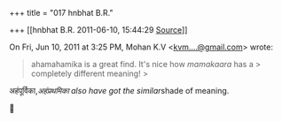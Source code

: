 +++
title = "017 hnbhat B.R."

+++
[[hnbhat B.R.	2011-06-10, 15:44:29 [Source](https://groups.google.com/g/samskrita/c/TWj9TxRjy_Y)]]



On Fri, Jun 10, 2011 at 3:25 PM, Mohan K.V \<[kvm....@gmail.com]()\> wrote:  

> ahamahamika is a great find. It's nice how *mamakaara* has a > completely different meaning! >
> 
> >   
> > 

  

  

अहंपूर्विका,*अहंप्रथमिका also have got the similar*shade of meaning.

  

  



